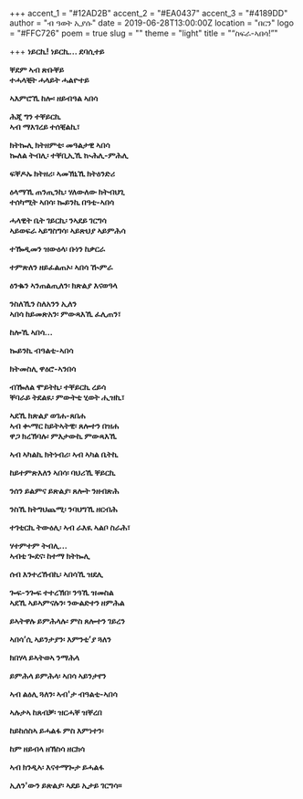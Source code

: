 +++
accent_1 = "#12AD2B"
accent_2 = "#EA0437"
accent_3 = "#4189DD"
author = "ብ ዓወት ኢያሱ"
date = 2019-06-28T13:00:00Z
location = "በርን"
logo = "#FFC726"
poem = true
slug = ""
theme = "light"
title = "“ስፍራ-ኣበሳ!”"

+++
**ነይርኪ! ነይርኪ... ደባሲተይ**

**ቐደም ኣብ ጽቡቐይ  
ተሓላቒት ሓላይት ሓልዮተይ**

**ኣእምሮኺ ከሎ፡ ዘይብዓል ኣበሳ**

**ሕጂ ግን ተቐይርኪ  
ኣብ ማእገረይ ተሰቒልኪ፣**

**ክትኰሊ ክትዘምቲ፡ መዓልታዊ ኣበሳ  
ኰለል ትብሊ፡ ተቐቢኢኺ ኲሕሊ-ምሕሊ**

**ፍቐዶኡ ክትዘሪ፡ ኣመኽኒኺ ክትዕንድሪ**

**ዕላማኺ ጠንጢንኪ፡ ሃለውለው ክትብህጊ  
ተሰካሚት ኣበሳ፡ ኰይንኪ በዓቲ-ኣበሳ**

**ሓላዊት ቤት ገይርኪ፡ ንኣደይ ገርግሳ  
ኣይወፍራ ኣይግስግሳ፡ ኣይጽህያ ኣይምሕሳ**

**ተዀዲመን ዝውዕላ፡ ቡነን ከቃርራ**

**ተምጽለን ዘይፈልጠኦ፡ ኣበሳ ዂምራ**

**ዕንቈን ኣንጠልጢለን፡ ክጽልያ እናወዓላ**

**ንስለኺን ስለአንን ኢለን  
ኣበሳ ከይመጽአን፡ ምውጻእኺ ፈሊጠን፣**

**ከሎኺ ኣበሳ...** 

**ኰይንኪ ብዓልቲ-ኣበሳ**

**ክትመስሊ ዋዕሮ-ኣንበሳ**

**ብዀለል ሞይትኪ፡ ተቐይርኪ ረይሳ  
ቐባራይ ትደልዪ፡ ምውትቲ ሂወት ሒዝኪ፣**

**ኣደኺ ክጽልያ ወገሐ-ጸበሐ  
ኣብ ቊማር ከይትኣትዊ፡ ጸሎተን በዝሐ  
ዋጋ ክረኽባሉ፡ ምእታውኪ ምውጻእኺ**

**ኣብ ኣካልኪ ክትነብሪ፡ ኣብ ኣካል ቤትኪ**

**ከይተምጽእለን ኣበሳ፡ ባህሪኺ ቐይርኪ**

**ንሰን ይልምና ይጽልያ፡ ጸሎት ንዘብጽሕ**

**ንስኺ ክትግህጨሚ፡ ንባህግኺ ዘርብሕ**

**ተገቲርኪ ትውዕሊ፡ ኣብ ራእዪ ኣልቦ ስራሕ፣**

**ሃተምተም ትብሊ…  
ኣብቲ ጐደና፡ ከተማ ክትኰሊ**

**ሰብ እንተረኸብኪ፡ ኣበሳኺ ዝደሊ**

**ጐፍ-ንጐፍ ተተረኽበ፡ ንዓኺ ዝመስል  
ኣደኺ ኣይኣምናሉን፡ ንውልድተን ዘምሕል**

**ይኣትዋሉ ይምሕላሉ፡ ምስ ጸሎተን ገይረን**

**ኣበሳ’ሲ ኣይንታያን፡ እምንቲ’ያ ጓለን**

**ክበሃላ ይኣትወኣ ንማሕላ**

**ይምሕላ ይምሕላ፡ ኣበሳ ኣይንታየን**

**ኣብ ልዕሊ ጓለን፡ ኣብ'ታ ብዓልቲ-ኣበሳ**

**ኣሉታኣ ከጸብቓ፡ ዝርሓቐ ዝቐረበ**

**ከይከሰስኣ ይሓልፋ ምስ እምነተን፡**

**ከም ዘይብላ ዘኽስሳ ዘርክሳ**

**ኣብ ክንዲኣ፡ እናተማጐታ ይሓልፋ**

**ኢለን'ውን ይጽልያ፡ ኣደይ ኢታይ ገርግሳ።**